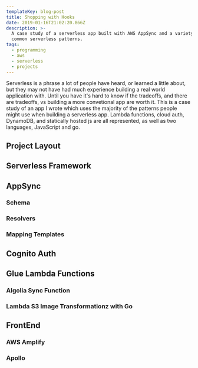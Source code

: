 ```yaml
---
templateKey: blog-post
title: Shopping with Hooks
date: 2019-01-16T21:02:20.866Z
description: >-
  A case study of a serverless app built with AWS AppSync and a variety of other
  common serverless patterns.
tags:
  - programming
  - aws
  - serverless
  - projects
---
```


Serverless is a phrase a lot of people have heard, or learned a little about,
but they may not have had much experience building a real world application
with. Until you have it's hard to know if the tradeoffs, and there are
tradeoffs, vs building a more convetional app are worth it. This is a case study
of an app I wrote which uses the majority of the patterns people might use when
building a serverless app. Lambda functions, cloud auth, DynamoDB, and
statically hosted js are all represented, as well as two languages, JavaScript
and go.

## Project Layout

## Serverless Framework

## AppSync

### Schema

### Resolvers

### Mapping Templates

## Cognito Auth

## Glue Lambda Functions

### Algolia Sync Function

### Lambda S3 Image Transformationz with Go

## FrontEnd

### AWS Amplify

### Apollo
